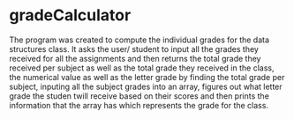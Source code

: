 # gradeCalculator

The program was created to compute the individual grades for the data structures class. It asks the user/ student to input all the grades they received for all the assignments and then returns the total grade they received per subject as well as the total grade they received in the class, the numerical value as well as the letter grade by finding the total grade per subject, inputing all the subject grades into an array, figures out what letter grade the studen twill receive based on their scores and then prints the information that the array has which represents the grade for the class.
